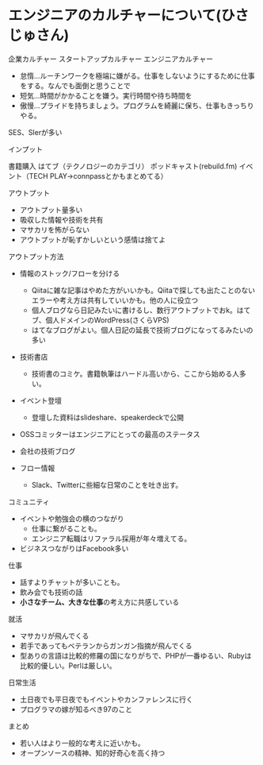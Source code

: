 # エンジニアのカルチャーについて(ひさじゅさん)

企業カルチャー
スタートアップカルチャー
エンジニアカルチャー

- 怠惰…ルーチンワークを極端に嫌がる。仕事をしないようにするために仕事をする。なんでも面倒と思うことで
- 短気…時間がかかることを嫌う。実行時間や待ち時間を
- 傲慢…プライドを持ちましょう。プログラムを綺麗に保ち、仕事もきっちりやる。

SES、SIerが多い

インプット

書籍購入
はてブ（テクノロジーのカテゴリ）
ポッドキャスト(rebuild.fm)
イベント（TECH PLAY→connpassとかもまとめてる）

アウトプット

- アウトプット量多い
- 吸収した情報や技術を共有
- マサカリを怖がらない
- アウトプットが恥ずかしいという感情は捨てよ

アウトプット方法
- 情報のストック/フローを分ける
  - Qiitaに雑な記事はやめた方がいいかも。Qiitaで探しても出たことのないエラーや考え方は共有していいかも。他の人に役立つ
  - 個人ブログなら日記みたいに書けるし、数行アウトプットでおk。はてブ、個人ドメインのWordPress(さくらVPS)
  - はてなブログがよい。個人日記の延長で技術ブログになってるみたいの多い

- 技術書店
  - 技術書のコミケ。書籍執筆はハードル高いから、ここから始める人多い。

- イベント登壇
  - 登壇した資料はslideshare、speakerdeckで公開

- OSSコミッターはエンジニアにとっての最高のステータス

- 会社の技術ブログ

- フロー情報
  - Slack、Twitterに些細な日常のことを吐き出す。

コミュニティ

- イベントや勉強会の横のつながり
  - 仕事に繋がることも。
  - エンジニア転職はリファラル採用が年々増えてる。
- ビジネスつながりはFacebook多い

仕事

- 話すよりチャットが多いことも。
- 飲み会でも技術の話
- **小さなチーム、大きな仕事**の考え方に共感している

就活

- マサカリが飛んでくる
- 若手であってもベテランからガンガン指摘が飛んでくる
- 型ありの言語は比較的修羅の国になりがちで、PHPが一番ゆるい、Rubyは比較的優しい。Perlは厳しい。

日常生活

- 土日夜でも平日夜でもイベントやカンファレンスに行く
- プログラマの嫁が知るべき97のこと

まとめ
- 若い人はより一般的な考えに近いかも。
- オープンソースの精神、知的好奇心を高く持つ
